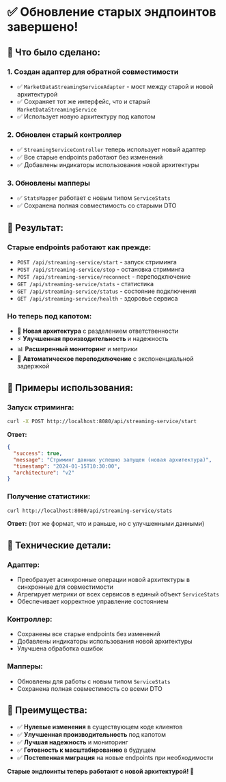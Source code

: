 # ✅ Обновление старых эндпоинтов завершено!

## 🔄 Что было сделано:

### **1. Создан адаптер для обратной совместимости**
- ✅ `MarketDataStreamingServiceAdapter` - мост между старой и новой архитектурой
- ✅ Сохраняет тот же интерфейс, что и старый `MarketDataStreamingService`
- ✅ Использует новую архитектуру под капотом

### **2. Обновлен старый контроллер**
- ✅ `StreamingServiceController` теперь использует новый адаптер
- ✅ Все старые endpoints работают без изменений
- ✅ Добавлены индикаторы использования новой архитектуры

### **3. Обновлены мапперы**
- ✅ `StatsMapper` работает с новым типом `ServiceStats`
- ✅ Сохранена полная совместимость со старыми DTO

## 🎯 Результат:

### **Старые endpoints работают как прежде:**
- `POST /api/streaming-service/start` - запуск стриминга
- `POST /api/streaming-service/stop` - остановка стриминга  
- `POST /api/streaming-service/reconnect` - переподключение
- `GET /api/streaming-service/stats` - статистика
- `GET /api/streaming-service/status` - состояние подключения
- `GET /api/streaming-service/health` - здоровье сервиса

### **Но теперь под капотом:**
- 🚀 **Новая архитектура** с разделением ответственности
- ⚡ **Улучшенная производительность** и надежность
- 📊 **Расширенный мониторинг** и метрики
- 🔄 **Автоматическое переподключение** с экспоненциальной задержкой

## 📝 Примеры использования:

### **Запуск стриминга:**
```bash
curl -X POST http://localhost:8080/api/streaming-service/start
```

**Ответ:**
```json
{
  "success": true,
  "message": "Стриминг данных успешно запущен (новая архитектура)",
  "timestamp": "2024-01-15T10:30:00",
  "architecture": "v2"
}
```

### **Получение статистики:**
```bash
curl http://localhost:8080/api/streaming-service/stats
```

**Ответ:** (тот же формат, что и раньше, но с улучшенными данными)

## 🔧 Технические детали:

### **Адаптер:**
- Преобразует асинхронные операции новой архитектуры в синхронные для совместимости
- Агрегирует метрики от всех сервисов в единый объект `ServiceStats`
- Обеспечивает корректное управление состоянием

### **Контроллер:**
- Сохранены все старые endpoints без изменений
- Добавлены индикаторы использования новой архитектуры
- Улучшена обработка ошибок

### **Мапперы:**
- Обновлены для работы с новым типом `ServiceStats`
- Сохранена полная совместимость со всеми DTO

## 🎉 Преимущества:

- ✅ **Нулевые изменения** в существующем коде клиентов
- ✅ **Улучшенная производительность** под капотом
- ✅ **Лучшая надежность** и мониторинг
- ✅ **Готовность к масштабированию** в будущем
- ✅ **Постепенная миграция** на новые endpoints при необходимости

**Старые эндпоинты теперь работают с новой архитектурой! 🚀**
